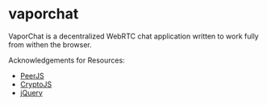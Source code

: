 # vaporchat
VaporChat is a decentralized WebRTC chat application written to work fully from withen the browser.

Acknowledgements for Resources:
- [PeerJS](https://github.com/peers/peerjs)
- [CryptoJS](https://github.com/brix/crypto-js)
- [jQuery](https://jquery.com)
